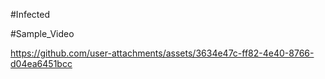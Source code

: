 #Infected

#Sample_Video

https://github.com/user-attachments/assets/3634e47c-ff82-4e40-8766-d04ea6451bcc

